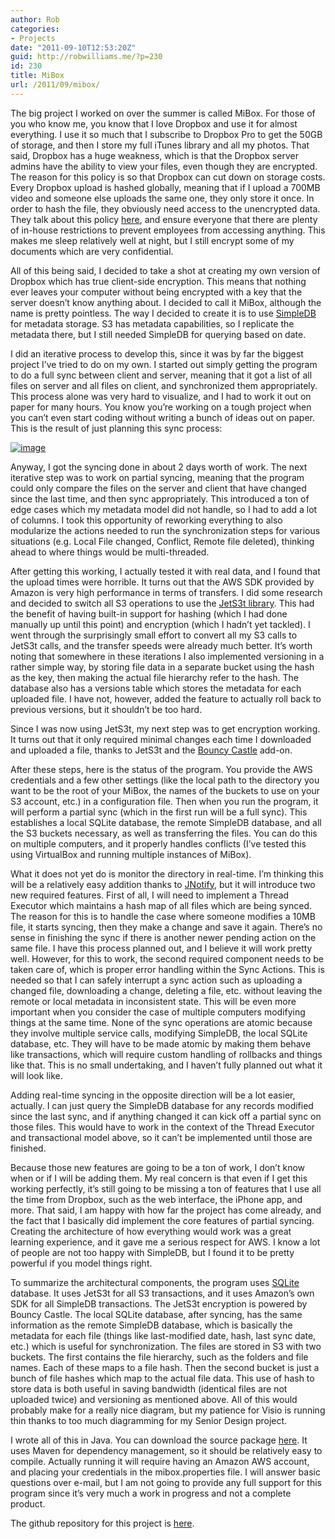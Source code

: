 ```yaml
---
author: Rob
categories:
- Projects
date: "2011-09-10T12:53:20Z"
guid: http://robwilliams.me/?p=230
id: 230
title: MiBox
url: /2011/09/mibox/
---
```

The big project I worked on over the summer is called MiBox. For those of you who know me, you know that I love Dropbox and use it for almost everything. I use it so much that I subscribe to Dropbox Pro to get the 50GB of storage, and then I store my full iTunes library and all my photos. That said, Dropbox has a huge weakness, which is that the Dropbox server admins have the ability to view your files, even though they are encrypted. The reason for this policy is so that Dropbox can cut down on storage costs. Every Dropbox upload is hashed globally, meaning that if I upload a 700MB video and someone else uploads the same one, they only store it once. In order to hash the file, they obviously need access to the unencrypted data. They talk about this policy [here](http://www.dropbox.com/help/27), and ensure everyone that there are plenty of in-house restrictions to prevent employees from accessing anything. This makes me sleep relatively well at night, but I still encrypt some of my documents which are very confidential.

All of this being said, I decided to take a shot at creating my own version of Dropbox which has true client-side encryption. This means that nothing ever leaves your computer without being encrypted with a key that the server doesn’t know anything about. I decided to call it MiBox, although the name is pretty pointless. The way I decided to create it is to use [SimpleDB](http://aws.amazon.com/simpledb/) for metadata storage. S3 has metadata capabilities, so I replicate the metadata there, but I still needed SimpleDB for querying based on date.

I did an iterative process to develop this, since it was by far the biggest project I’ve tried to do on my own. I started out simply getting the program to do a full sync between client and server, meaning that it got a list of all files on server and all files on client, and synchronized them appropriately. This process alone was very hard to visualize, and I had to work it out on paper for many hours. You know you’re working on a tough project when you can’t even start coding without writing a bunch of ideas out on paper. This is the result of just planning this sync process:

[![image](/wp-content/uploads/2011/09/sync_notes-300x135.jpg)](/wp-content/uploads/2011/09/sync_notes.jpg)

Anyway, I got the syncing done in about 2 days worth of work. The next iterative step was to work on partial syncing, meaning that the program could only compare the files on the server and client that have changed since the last time, and then sync appropriately. This introduced a ton of edge cases which my metadata model did not handle, so I had to add a lot of columns. I took this opportunity of reworking everything to also modularize the actions needed to run the synchronization steps for various situations (e.g. Local File changed, Conflict, Remote file deleted), thinking ahead to where things would be multi-threaded.

After getting this working, I actually tested it with real data, and I found that the upload times were horrible. It turns out that the AWS SDK provided by Amazon is very high performance in terms of transfers. I did some research and decided to switch all S3 operations to use the [JetS3t library](http://jets3t.s3.amazonaws.com/downloads.html). This had the benefit of having built-in support for hashing (which I had done manually up until this point) and encryption (which I hadn’t yet tackled). I went through the surprisingly small effort to convert all my S3 calls to JetS3t calls, and the transfer speeds were already much better. It’s worth noting that somewhere in these iterations I also implemented versioning in a rather simple way, by storing file data in a separate bucket using the hash as the key, then making the actual file hierarchy refer to the hash. The database also has a versions table which stores the metadata for each uploaded file. I have not, however, added the feature to actually roll back to previous versions, but it shouldn’t be too hard.

Since I was now using JetS3t, my next step was to get encryption working. It turns out that it only required minimal changes each time I downloaded and uploaded a file, thanks to JetS3t and the [Bouncy Castle](http://www.bouncycastle.org/) add-on.

After these steps, here is the status of the program. You provide the AWS credentials and a few other settings (like the local path to the directory you want to be the root of your MiBox, the names of the buckets to use on your S3 account, etc.) in a configuration file. Then when you run the program, it will perform a partial sync (which in the first run will be a full sync). This establishes a local SQLite database, the remote SimpleDB database, and all the S3 buckets necessary, as well as transferring the files. You can do this on multiple computers, and it properly handles conflicts (I’ve tested this using VirtualBox and running multiple instances of MiBox).

What it does not yet do is monitor the directory in real-time. I’m thinking this will be a relatively easy addition thanks to [JNotify](http://jnotify.sourceforge.net/), but it will introduce two new required features. First of all, I will need to implement a Thread Executor which maintains a hash map of all files which are being synced. The reason for this is to handle the case where someone modifies a 10MB file, it starts syncing, then they make a change and save it again. There’s no sense in finishing the sync if there is another newer pending action on the same file. I have this process planned out, and I believe it will work pretty well. However, for this to work, the second required component needs to be taken care of, which is proper error handling within the Sync Actions. This is needed so that I can safely interrupt a sync action such as uploading a changed file, downloading a change, deleting a file, etc. without leaving the remote or local metadata in inconsistent state. This will be even more important when you consider the case of multiple computers modifying things at the same time. None of the sync operations are atomic because they involve multiple service calls, modifying SimpleDB, the local SQLite database, etc. They will have to be made atomic by making them behave like transactions, which will require custom handling of rollbacks and things like that. This is no small undertaking, and I haven’t fully planned out what it will look like.

Adding real-time syncing in the opposite direction will be a lot easier, actually. I can just query the SimpleDB database for any records modified since the last sync, and if anything changed it can kick off a partial sync on those files. This would have to work in the context of the Thread Executor and transactional model above, so it can’t be implemented until those are finished.

Because those new features are going to be a ton of work, I don’t know when or if I will be adding them. My real concern is that even if I get this working perfectly, it’s still going to be missing a ton of features that I use all the time from Dropbox, such as the web interface, the iPhone app, and more. That said, I am happy with how far the project has come already, and the fact that I basically did implement the core features of partial syncing. Creating the architecture of how everything would work was a great learning experience, and it gave me a serious respect for AWS. I know a lot of people are not too happy with SimpleDB, but I found it to be pretty powerful if you model things right.

To summarize the architectural components, the program uses [SQLite](http://www.sqlite.org/) database. It uses JetS3t for all S3 transactions, and it uses Amazon’s own SDK for all SimpleDB transactions. The JetS3t encryption is powered by Bouncy Castle. The local SQLite database, after syncing, has the same information as the remote SimpleDB database, which is basically the metadata for each file (things like last-modified date, hash, last sync date, etc.) which is useful for synchronization. The files are stored in S3 with two buckets. The first contains the file hierarchy, such as the folders and file names. Each of these maps to a file hash. Then the second bucket is just a bunch of file hashes which map to the actual file data. This use of hash to store data is both useful in saving bandwidth (identical files are not uploaded twice) and versioning as mentioned above. All of this would probably make for a really nice diagram, but my patience for Visio is running thin thanks to too much diagramming for my Senior Design project.

I wrote all of this in Java. You can download the source package [here](/weekly/MiBox.zip). It uses Maven for dependency management, so it should be relatively easy to compile. Actually running it will require having an Amazon AWS account, and placing your credentials in the mibox.properties file. I will answer basic questions over e-mail, but I am not going to provide any full support for this program since it’s very much a work in progress and not a complete product.

The github repository for this project is [here](https://github.com/robwil/MiBox).